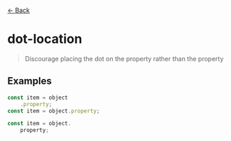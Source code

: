 [&#x2190; Back](./)
# dot-location

> Discourage placing the dot on the property rather than the property

 

## Examples

<code-highlight>
 
<div slot="correct">

```js
const item = object
    .property;
const item = object.property;
```

</div>

 
<div slot="incorrect">

```js
const item = object.
    property;
```

</div>

 
</code-highlight>

